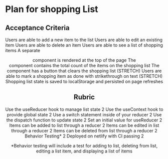 # Plan for shopping List

## Acceptance Criteria

Users are able to add a new item to the list
Users are able to edit an existing item
Users are able to delete an item
Users are able to see a list of shopping items
A separate <Header> component is rendered at the top of the page
The <Header> component contains the total count of the items on the shopping list
The <Header> component has a button that clears the shopping list
(STRETCH) Users are able to mark a shopping item as done with strikethrough on text
(STRETCH) Shopping list state is saved to localStorage and persisted on page refreshes

## Rubric

Use the useReducer hook to manage list state 2
Use the useContext hook to provide global state 2
Use a switch statement inside of your reducer 2
Use the dispatch function to update state 2
Set an initial value for useReducer 2
Items can be added to list through a reducer 2
Items can be edited in list through a reducer 2
Items can be deleted from list through a reducer 2
Behavior Testing\* 2
Deployed on netlify with CI passing 2

\*Behavior testing will include a test for adding to list, deleting from list, editing a list item, and displaying a list of items
